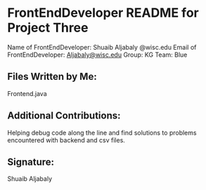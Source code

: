 FrontEndDeveloper README for Project Three
========================================================

Name of FrontEndDeveloper: Shuaib Aljabaly
@wisc.edu Email of FrontEndDeveloper: Aljabaly@wisc.edu
Group: KG
Team: Blue

Files Written by Me:
--------------------
Frontend.java

Additional Contributions:
-------------------------
Helping debug code along the line and find solutions to problems encountered with backend and csv files.

Signature:
----------
Shuaib Aljabaly

